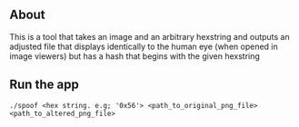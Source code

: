 ## About
This is a tool that takes an image and an arbitrary hexstring and outputs an adjusted file that displays identically to the human eye (when opened in image viewers) but has a hash that begins with the given hexstring

## Run the app
`./spoof <hex string. e.g; '0x56'> <path_to_original_png_file> <path_to_altered_png_file>`